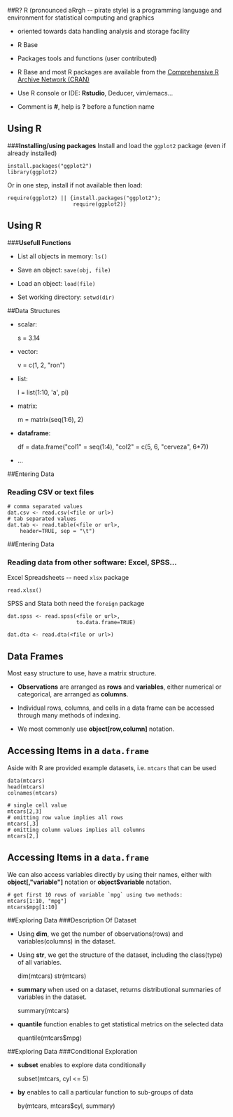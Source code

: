 ##R?
R (pronounced aRrgh -- pirate style) is a programming language and environment for statistical computing and graphics

- oriented towards data handling analysis and storage facility

- R Base

- Packages tools and functions (user contributed)

- R Base and most R packages are available from the [Comprehensive R Archive Network (CRAN)](cran.r-project.org)

- Use R console or IDE: **Rstudio**, Deducer, vim/emacs...

- Comment is **#**, help is **?** before a function name


## Using R
###**Installing/using packages**
Install and load the `ggplot2` package (even if already installed)

	install.packages("ggplot2")
	library(ggplot2)


Or in one step, install if not available then load:

	require(ggplot2) || {install.packages("ggplot2");
	 					 require(ggplot2)}

## Using R
###**Usefull Functions**

- List all objects in memory: `ls()`

- Save an object: `save(obj, file)`

- Load an object: `load(file)`

- Set working directory: `setwd(dir)`

##Data Structures

- scalar:

	s = 3.14

- vector:

	v = c(1, 2, "ron")

- list: 

	l = list(1:10, 'a', pi)

- matrix:

	m = matrix(seq(1:6), 2)

- **dataframe**: 

	df = data.frame("col1" = seq(1:4), "col2" = c(5, 6, "cerveza", 6*7))

- ...

##Entering Data
### Reading CSV or text files

	# comma separated values
	dat.csv <- read.csv(<file or url>)
	# tab separated values
	dat.tab <- read.table(<file or url>, 
		header=TRUE, sep = "\t")

##Entering Data
### Reading data from other software: Excel, SPSS...

Excel Spreadsheets -- need `xlsx` package

	read.xlsx()
	

SPSS and Stata both need the `foreign` package

	dat.spss <- read.spss(<file or url>, 
				 		  to.data.frame=TRUE)
				 
	dat.dta <- read.dta(<file or url>)


## Data Frames
Most easy structure to use, have a matrix structure. 

- **Observations** are arranged as **rows** and **variables**, either numerical or categorical, are arranged as **columns**.

- Individual rows, columns, and cells in a data frame can be accessed through many methods of indexing.

- We most commonly use **object[row,column]** notation.


## Accessing Items in a `data.frame`

Aside with R are provided example datasets, i.e. `mtcars` that can be used

	data(mtcars)
	head(mtcars)
	colnames(mtcars)

	# single cell value
	mtcars[2,3]
	# omitting row value implies all rows
	mtcars[,3]
	# omitting column values implies all columns
	mtcars[2,]



## Accessing Items in a `data.frame`
We can also access variables directly by using their names, either with **object[,"variable"]** notation or **object$variable** notation.

	# get first 10 rows of variable `mpg` using two methods:
	mtcars[1:10, "mpg"]
	mtcars$mpg[1:10]


##Exploring Data
###Description Of Dataset
- Using **dim**, we get the number of observations(rows) and variables(columns) in the dataset.

- Using **str**, we get the structure of the dataset, including the class(type) of all variables.

	dim(mtcars)
	str(mtcars)

- **summary** when used on a dataset, returns distributional summaries of variables in the dataset.

	summary(mtcars)

- **quantile** function enables to get statistical metrics on the selected data

	quantile(mtcars$mpg)
	
##Exploring Data
###Conditional Exploration
	
- **subset** enables to explore data conditionally 

	subset(mtcars, cyl <= 5)
	
- **by** enables to call a particular function to sub-groups of data

	by(mtcars, mtcars$cyl, summary)
	
